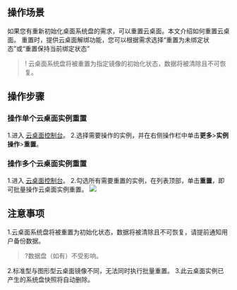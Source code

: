 ## 操作场景
如果您有重新初始化桌面系统盘的需求，可以重置云桌面。本文介绍如何重置云桌面。
重置时，提供云桌面解绑功能，您可以根据需求选择“重置为未绑定状态”或“重置保持当前绑定状态”
>! 云桌面系统盘将被重置为指定镜像的初始化状态，数据将被清除且不可恢复。

## 操作步骤
### 操作单个云桌面实例重置
1.进入 [云桌面控制台](https://console.cloud.tencent.com/cvd)。
2.选择需要操作的实例，并在右侧操作栏中单击**更多**>**实例操作**>**重置**。

### 操作多个云桌面实例重置
1.进入 [云桌面控制台](https://console.cloud.tencent.com/cvd)。
2.勾选所有需要重置的实例，在列表顶部，单击**重置**，即可批量操作云桌面实例重置。
![](https://main.qcloudimg.com/raw/79a0a68664edac890bf5940072f2fbae.png)

## 注意事项
1.云桌面系统盘将被重置为初始化状态，数据将被清除且不可恢复，请提前通知用户备份数据。
>?数据盘（如有）不受影响。

2.标准型与图形型云桌面镜像不同，无法同时执行批量重置。
3.此云桌面实例已产生的系统盘快照将自动删除。
